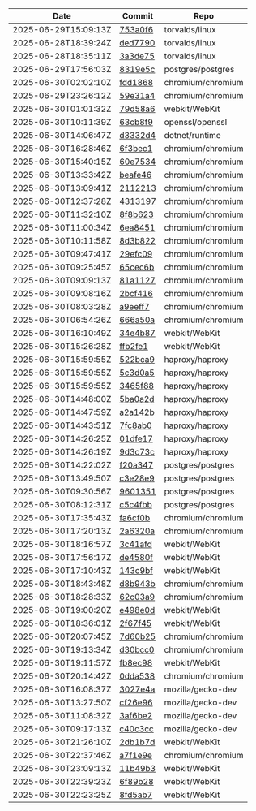 

| Date | Commit | Repo |
|------|--------|------|
| 2025-06-29T15:09:13Z | [753a0f6](https://github.com/torvalds/linux/commit/753a0f61b9091536425d656c145881b70eb402f7) | torvalds/linux |
| 2025-06-28T18:39:24Z | [ded7790](https://github.com/torvalds/linux/commit/ded779017ad78fc9df3e9d9ae0e39d2e73865851) | torvalds/linux |
| 2025-06-28T18:35:11Z | [3a3de75](https://github.com/torvalds/linux/commit/3a3de75a68ff8d52466980c4cfb2c16192d5e4e7) | torvalds/linux |
| 2025-06-29T17:56:03Z | [8319e5c](https://github.com/postgres/postgres/commit/8319e5cb5493046e65d60da3cc17ab78c91749b1) | postgres/postgres |
| 2025-06-30T02:02:10Z | [fdd1868](https://github.com/chromium/chromium/commit/fdd1868d2de738e9566399992e9bd4e4d94baaa4) | chromium/chromium |
| 2025-06-29T23:26:12Z | [59e31a4](https://github.com/chromium/chromium/commit/59e31a47b6244badb495bb7fb4d02666e4c3f8f5) | chromium/chromium |
| 2025-06-30T01:01:32Z | [79d58a6](https://github.com/WebKit/WebKit/commit/79d58a6856afda9361c92ad6aaad75a0a49f677d) | webkit/WebKit |
| 2025-06-30T10:11:39Z | [63cb8f9](https://github.com/openssl/openssl/commit/63cb8f99a13fdc4c7c3b1e88d66a3ff70b72e642) | openssl/openssl |
| 2025-06-30T14:06:47Z | [d3332d4](https://github.com/dotnet/runtime/commit/d3332d45ced7b5511c0c6083a967f80cac1afc96) | dotnet/runtime |
| 2025-06-30T16:28:46Z | [6f3bec1](https://github.com/chromium/chromium/commit/6f3bec1784aca0cfa6ef1d9209420c44aa12c7f3) | chromium/chromium |
| 2025-06-30T15:40:15Z | [60e7534](https://github.com/chromium/chromium/commit/60e7534475d3f1fbf76750b19dea2220bab52ffe) | chromium/chromium |
| 2025-06-30T13:33:42Z | [beafe46](https://github.com/chromium/chromium/commit/beafe463362949a0c65bd32ae9adcfa142b2aae9) | chromium/chromium |
| 2025-06-30T13:09:41Z | [2112213](https://github.com/chromium/chromium/commit/21122139ea67a71fec39e71d3c3ed3b066d82ea2) | chromium/chromium |
| 2025-06-30T12:37:28Z | [4313197](https://github.com/chromium/chromium/commit/43131978898efb2b83b936d6148d1f1cb28e9698) | chromium/chromium |
| 2025-06-30T11:32:10Z | [8f8b623](https://github.com/chromium/chromium/commit/8f8b623c1bd9fe658f87b672885a95c707b04bb5) | chromium/chromium |
| 2025-06-30T11:00:34Z | [6ea8451](https://github.com/chromium/chromium/commit/6ea845148338bfc8456133393818f6df93c82c0e) | chromium/chromium |
| 2025-06-30T10:11:58Z | [8d3b822](https://github.com/chromium/chromium/commit/8d3b822303948ccb06b4b9250031ee2c73e25cef) | chromium/chromium |
| 2025-06-30T09:47:41Z | [29efc09](https://github.com/chromium/chromium/commit/29efc09cf8973781ae12795d05a70314ae52ccbd) | chromium/chromium |
| 2025-06-30T09:25:45Z | [65cec6b](https://github.com/chromium/chromium/commit/65cec6bbd1682767c7d279eb99fec8b37daa51fe) | chromium/chromium |
| 2025-06-30T09:09:13Z | [81a1127](https://github.com/chromium/chromium/commit/81a112758442be58f29ccb4acaddf6561f60188c) | chromium/chromium |
| 2025-06-30T09:08:16Z | [2bcf416](https://github.com/chromium/chromium/commit/2bcf4167359e294c197010d2ddfb4b6dd38f18f6) | chromium/chromium |
| 2025-06-30T08:03:28Z | [a9eeff7](https://github.com/chromium/chromium/commit/a9eeff71e3fb1382d3eb46f0b82c276f63446079) | chromium/chromium |
| 2025-06-30T06:54:26Z | [666a50a](https://github.com/chromium/chromium/commit/666a50a28d7145956b0b4b98ea057437155aa20c) | chromium/chromium |
| 2025-06-30T16:10:49Z | [34e4b87](https://github.com/WebKit/WebKit/commit/34e4b871322e872acaed32b6cec020679fac098a) | webkit/WebKit |
| 2025-06-30T15:26:28Z | [ffb2fe1](https://github.com/WebKit/WebKit/commit/ffb2fe10b66b6053346e1a49e667dabaa5cdf99d) | webkit/WebKit |
| 2025-06-30T15:59:55Z | [522bca9](https://github.com/haproxy/haproxy/commit/522bca98e14385beaf0b06a4f711777ba1aab933) | haproxy/haproxy |
| 2025-06-30T15:59:55Z | [5c3d0a5](https://github.com/haproxy/haproxy/commit/5c3d0a554b3db024aef62826b67821ca6a1383ee) | haproxy/haproxy |
| 2025-06-30T15:59:55Z | [3465f88](https://github.com/haproxy/haproxy/commit/3465f88f8ab9c3f163d73938765f741c2b7e6a67) | haproxy/haproxy |
| 2025-06-30T14:48:00Z | [5ba0a2d](https://github.com/haproxy/haproxy/commit/5ba0a2d5270f2ba52a3022578e52fb5709bff3cb) | haproxy/haproxy |
| 2025-06-30T14:47:59Z | [a2a142b](https://github.com/haproxy/haproxy/commit/a2a142bf40c76114cf85dfe1f48d7b14ec70ad5f) | haproxy/haproxy |
| 2025-06-30T14:43:51Z | [7fc8ab0](https://github.com/haproxy/haproxy/commit/7fc8ab0397f01c58a31f203b4d97c79cff3ae244) | haproxy/haproxy |
| 2025-06-30T14:26:25Z | [01dfe17](https://github.com/haproxy/haproxy/commit/01dfe17acf5b16471482f4f80849d3cddee9b613) | haproxy/haproxy |
| 2025-06-30T14:26:19Z | [9d3c73c](https://github.com/haproxy/haproxy/commit/9d3c73c9f2c7650de356c4b75cb114a6a60282c4) | haproxy/haproxy |
| 2025-06-30T14:22:02Z | [f20a347](https://github.com/postgres/postgres/commit/f20a347e1a613cfc9053e7bc3d254608ae968386) | postgres/postgres |
| 2025-06-30T13:49:50Z | [c3e28e9](https://github.com/postgres/postgres/commit/c3e28e9fd936b83dbb6dfb5003b6221d98f8469c) | postgres/postgres |
| 2025-06-30T09:30:56Z | [9601351](https://github.com/postgres/postgres/commit/960135114629bc89da0dd1d839541098c7e6401a) | postgres/postgres |
| 2025-06-30T08:12:31Z | [c5c4fbb](https://github.com/postgres/postgres/commit/c5c4fbb4d482b87c2a6c90337f3b657b2d0002ca) | postgres/postgres |
| 2025-06-30T17:35:43Z | [fa6cf0b](https://github.com/chromium/chromium/commit/fa6cf0b2ea471dc7a5a4cd2aea6026bfbad1481e) | chromium/chromium |
| 2025-06-30T17:20:13Z | [2a6320a](https://github.com/chromium/chromium/commit/2a6320aa7d1ff5b58d85b1646a5fded4faa4adeb) | chromium/chromium |
| 2025-06-30T18:16:57Z | [3c41afd](https://github.com/WebKit/WebKit/commit/3c41afd934ce277f61f52f063fc35e3321686e8e) | webkit/WebKit |
| 2025-06-30T17:56:17Z | [de4580f](https://github.com/WebKit/WebKit/commit/de4580fe7eeedb0b8582ce8ea85919b788e1d58b) | webkit/WebKit |
| 2025-06-30T17:10:43Z | [143c9bf](https://github.com/WebKit/WebKit/commit/143c9bf9638fb9bf95f59f98bad780ed6b5820af) | webkit/WebKit |
| 2025-06-30T18:43:48Z | [d8b943b](https://github.com/chromium/chromium/commit/d8b943bcbce2ee54c380415f46958a7a3b7427d0) | chromium/chromium |
| 2025-06-30T18:28:33Z | [62c03a9](https://github.com/chromium/chromium/commit/62c03a941f9adce5be17c106e56d888cd0ceb9ab) | chromium/chromium |
| 2025-06-30T19:00:20Z | [e498e0d](https://github.com/WebKit/WebKit/commit/e498e0debab264e2d840a9e74613b60c420d04f4) | webkit/WebKit |
| 2025-06-30T18:36:01Z | [2f67f45](https://github.com/WebKit/WebKit/commit/2f67f454356413a702c53fdcaf5a8b007f034d63) | webkit/WebKit |
| 2025-06-30T20:07:45Z | [7d60b25](https://github.com/chromium/chromium/commit/7d60b25dcefa09cff2f5476f47ad1e3ece3ac0e9) | chromium/chromium |
| 2025-06-30T19:13:34Z | [d30bcc0](https://github.com/chromium/chromium/commit/d30bcc02612ec16dd33370a89525670bf95ba20d) | chromium/chromium |
| 2025-06-30T19:11:57Z | [fb8ec98](https://github.com/WebKit/WebKit/commit/fb8ec98f6a4562ab0928775b332a5be603f1da22) | webkit/WebKit |
| 2025-06-30T20:14:42Z | [0dda538](https://github.com/chromium/chromium/commit/0dda538507dc9df42631165b896d1bddaea6f435) | chromium/chromium |
| 2025-06-30T16:08:37Z | [3027e4a](https://github.com/mozilla/gecko-dev/commit/3027e4afe3a1279d9875f2f241a74b600afa5323) | mozilla/gecko-dev |
| 2025-06-30T13:27:50Z | [cf26e96](https://github.com/mozilla/gecko-dev/commit/cf26e96a377156895333a1f6a87d8b649849c7d2) | mozilla/gecko-dev |
| 2025-06-30T11:08:32Z | [3af6be2](https://github.com/mozilla/gecko-dev/commit/3af6be24a049026765ce702796b0c756ff90447a) | mozilla/gecko-dev |
| 2025-06-30T09:17:13Z | [c40c3cc](https://github.com/mozilla/gecko-dev/commit/c40c3ccdf47324474627845adc2e0935d4be3528) | mozilla/gecko-dev |
| 2025-06-30T21:26:10Z | [2db1b7d](https://github.com/WebKit/WebKit/commit/2db1b7d6bafd526be8ce153a7593c993fa4e64f1) | webkit/WebKit |
| 2025-06-30T22:37:46Z | [a7f1e9e](https://github.com/chromium/chromium/commit/a7f1e9ec2d14cdae207ee18e30b71f812d67472b) | chromium/chromium |
| 2025-06-30T23:09:13Z | [11b49b3](https://github.com/WebKit/WebKit/commit/11b49b3d842e9268d289b86c1f10237093ab417e) | webkit/WebKit |
| 2025-06-30T22:39:23Z | [6f89b28](https://github.com/WebKit/WebKit/commit/6f89b28dfb13595fbb09e8f3b955c156df53b191) | webkit/WebKit |
| 2025-06-30T22:23:25Z | [8fd5ab7](https://github.com/WebKit/WebKit/commit/8fd5ab7bf0260ad28d50e10b8a66a0b1bf9eac07) | webkit/WebKit |
